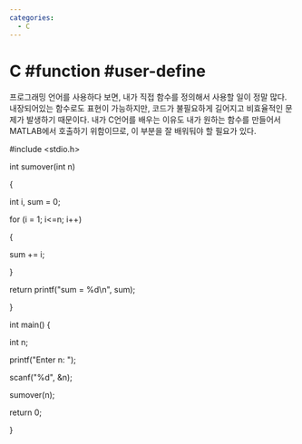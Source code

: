 ```yaml
---
categories:
  - C
---
```


# C #function #user-define

프로그래밍 언어를 사용하다 보면, 내가 직접 함수를 정의해서 사용할 일이 정말 많다. 내장되어있는 함수로도 표현이 가능하지만, 코드가 불필요하게 길어지고 비효율적인 문제가 발생하기 때문이다. 내가 C언어를 배우는 이유도 내가 원하는 함수를 만들어서 MATLAB에서 호출하기 위함이므로, 이 부분을 잘 배워둬야 할 필요가 있다.

#include  <stdio.h>

int  sumover(int  n)

{

int  i, sum = 0;

for (i = 1; i<=n; i++)

{

sum += i;

}

return  printf("sum = %d\n", sum);

}

  

int  main() {

int  n;

printf("Enter n: ");

scanf("%d", &n);

sumover(n);

return  0;

}
<!--stackedit_data:
eyJoaXN0b3J5IjpbLTE3NDUyODcxOTksLTU1NzI5NzE2OV19
-->